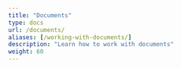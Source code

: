 ```yaml
---
title: "Documents"
type: docs
url: /documents/
aliases: [/working-with-documents/]
description: "Learn how to work with documents"
weight: 60
---
```


